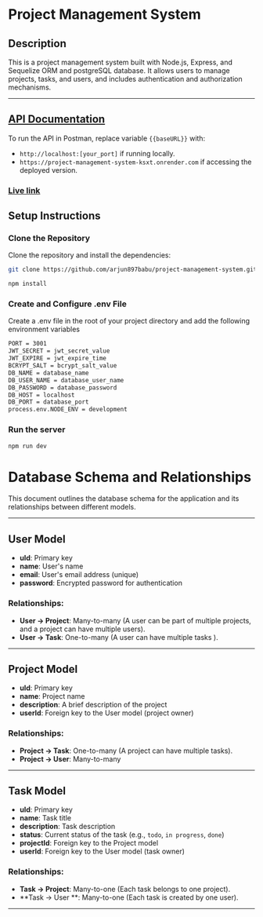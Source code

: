 # Project Management System

## Description

This is a project management system built with Node.js, Express, and Sequelize ORM and postgreSQL database. It allows users to manage projects, tasks, and users, and includes authentication and authorization mechanisms.

---

## [API Documentation](https://documenter.getpostman.com/view/30767357/2sAYQXoseT)

To run the API in Postman, replace variable `{{baseURL}}` with:
- `http://localhost:[your_port]` if running locally.
- `https://project-management-system-ksxt.onrender.com` if accessing the deployed version.

### [Live link](https://project-management-system-ksxt.onrender.com)

## Setup Instructions

### Clone the Repository

Clone the repository and install the dependencies:

```bash
git clone https://github.com/arjun897babu/project-management-system.git

npm install
```

### Create and Configure .env File
Create a .env file in the root of your project directory and add the following environment variables

```bash
PORT = 3001
JWT_SECRET = jwt_secret_value
JWT_EXPIRE = jwt_expire_time
BCRYPT_SALT = bcrypt_salt_value
DB_NAME = database_name
DB_USER_NAME = database_user_name
DB_PASSWORD = database_password
DB_HOST = localhost
DB_PORT = database_port
process.env.NODE_ENV = development
```

### Run the server 
```
npm run dev
```

# Database Schema and Relationships

This document outlines the database schema for the application and its relationships between different models.

---

## **User Model**

- **uId**: Primary key
- **name**: User's name
- **email**: User's email address (unique)
- **password**: Encrypted password for authentication

### Relationships:
- **User -> Project**: Many-to-many (A user can be part of multiple projects, and a project can have multiple users).
- **User -> Task**: One-to-many (A user can have multiple tasks ).

---

## **Project Model**

- **uId**: Primary key
- **name**: Project name
- **description**: A brief description of the project
- **userId**: Foreign key to the User model (project owner)

### Relationships:
- **Project -> Task**: One-to-many (A project can have multiple tasks).
- **Project -> User**: Many-to-many 

---

## **Task Model**

- **uId**: Primary key
- **name**: Task title
- **description**: Task description
- **status**: Current status of the task (e.g., `todo`, `in progress`, `done`)
- **projectId**: Foreign key to the Project model
- **userId**: Foreign key to the User model (task owner)

### Relationships:
- **Task -> Project**: Many-to-one (Each task belongs to one project).
- **Task -> User **: Many-to-one (Each task is created by one user).
---
